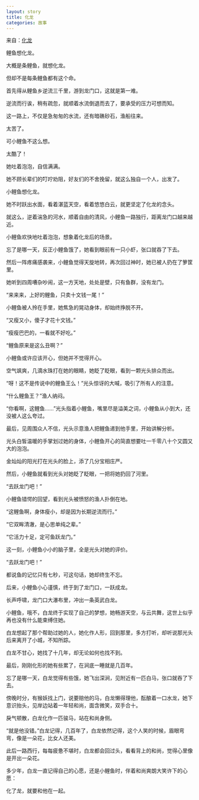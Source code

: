 ```yaml
---
layout: story
title: 化龙
categories: 故事
---
```


来自：[化龙](https://zhuanlan.zhihu.com/p/26100441)


鲤鱼想化龙。

大概是条鲤鱼，就想化龙。

但却不是每条鲤鱼都有这个命。

首先得从鲤鱼乡逆流三千里，游到龙门口，这就是第一难。

逆流而行诶，稍有疏忽，就顺着水流倒退而去了，要承受的压力可想而知。

这一路上，不仅是急匆匆的水流，还有暗礁砂石，渔船往来。

太苦了。

可小鲤鱼不这么想。

太酷了！

她吐着泡泡，自信满满。

她不顾长辈们的叮咛劝阻，好友们的不舍挽留，就这么独自一个人，出发了。

小鲤鱼想化龙。

她不时跃出水面，看着湛蓝天空，看着悠悠白云，就更坚定了化龙的念头。

就这么，逆着湍急的河水，顺着自由的清风，小鲤鱼一路独行，距离龙门口越来越近。

小鲤鱼欢快地吐着泡泡，想象着化龙后的场景。

忘了是哪一天，反正小鲤鱼饿了，她看到眼前有一只小虾，张口就吞了下去。

然后一阵疼痛感袭来，小鲤鱼觉得天旋地转，再次回过神时，她已被人扔在了箩筐里。

她听到四周嘈杂吵闹，这一方天地，处处是壁，只有鱼群，没有龙门。

“来来来，上好的鲤鱼，只卖十文钱一尾！”

小鲤鱼被人拎在手里，她焦急的晃动身体，却始终挣脱不开。

“又瘦又小，傻子才花十文钱。”

“瘦瘦巴巴的，一看就不好吃。”

“鲤鱼原来是这么丑啊？”

小鲤鱼或许应该开心，但她并不觉得开心。

空气飒爽，几滴水珠打在她的眼睛，她眨了眨眼，看到一颗光头排众而出。

“呀！这不是传说中的鲤鱼王么！”光头惊讶的大喊，吸引了所有人的注意。

“什么鲤鱼王？”渔人纳闷。

“你看啊，这鲤鱼……”光头指着小鲤鱼，嘴里尽是溢美之词，小鲤鱼从小到大，还没被人这么夸过。

最后，见周围众人不信，光头示意渔人把鲤鱼递到他手里，开始讲解分析。

光头白皙温暖的手掌划过她的身体，小鲤鱼开心的简直想要吐一千零八十个又圆又大的泡泡。

金灿灿的阳光打在光头的脸上，添了几分宝相庄严。

然后，小鲤鱼就看到光头对她眨了眨眼，一把将她扔回了河里。

“去跃龙门吧！”

小鲤鱼错愕的回望，看到光头被愤怒的渔人扑倒在地。

“这鲤鱼啊，身体瘦小，却是因为长期逆流而行。”

“它双眸清澈，是心思单纯之辈。”

“它活力十足，定可鱼跃龙门。”

这一刻，小鲤鱼小小的脑子里，全是光头对她的评价。

“去跃龙门吧！”

都说鱼的记忆只有七秒，可这句话，她却终生不忘。

后来，小鲤鱼小心谨慎，终于到了龙门口，一跃成龙。

长声呼啸，龙门口大瀑布里，冲出一条英武白龙。

小鲤鱼，哦不，白龙终于实现了自己的梦想，她畅游天空，与云共舞，这世上似乎再也没有什么能束缚住她。

白龙想起了那个帮助过她的人，她化作人形，回到那里，多方打听，却听说那光头后来离开了小城，不知所踪。

白龙不甘心，她找了十几年，却无论如何也找不到。

最后，刚刚化形的她有些累了，在涧底一睡就是几百年。

忘了是哪一天，白龙觉得有些饿，她飞出深涧，见附近有一匹白马，张口就吞了下去。

傍晚时分，有猴妖找上门，说要赔他的马，白龙懒得理他，酝酿着一口水龙，她下意识抬头，见岸边站着一年轻和尚，面含微笑，双手合十。

戾气顿散，白龙化作一匹骏马，站在和尚身侧。

“就是他没错。”白龙记得，几百年了，白龙依然记得，这个人笑的时候，眉眼弯弯，像是一朵花，比女人还美。

此后一路西行，每每疲惫不堪时，白龙都会回过头，看看背上的和尚，觉得心里像是开出一朵花。

多少年，白龙一直记得自己的心愿，还是小鲤鱼时，伴着和尚爽朗大笑许下的心愿：

化了龙，就要和他在一起。